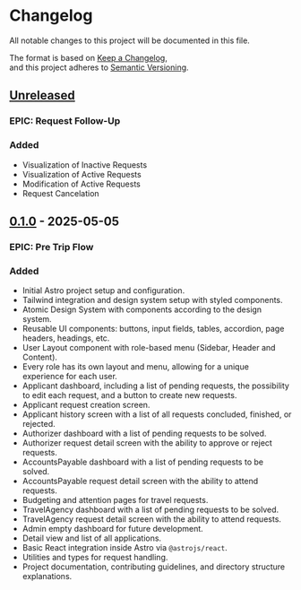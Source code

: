 # Changelog

All notable changes to this project will be documented in this file.

The format is based on [Keep a Changelog](https://keepachangelog.com/en/1.1.0/),  
and this project adheres to [Semantic Versioning](https://semver.org/spec/v2.0.0.html).

## [Unreleased]

### EPIC: Request Follow-Up

### Added

- Visualization of Inactive Requests
- Visualization of Active Requests
- Modification of Active Requests
- Request Cancelation

## [0.1.0] - 2025-05-05 

### EPIC: Pre Trip Flow

### Added

- Initial Astro project setup and configuration.
- Tailwind integration and design system setup with styled components.
- Atomic Design System with components according to the design system.
- Reusable UI components: buttons, input fields, tables, accordion, page headers, headings, etc.
- User Layout component with role-based menu (Sidebar, Header and Content).
- Every role has its own layout and menu, allowing for a unique experience for each user.
- Applicant dashboard, including a list of pending requests, the possibility to edit each request, and a button to create new requests.
- Applicant request creation screen.
- Applicant history screen with a list of all requests concluded, finished, or rejected.
- Authorizer dashboard with a list of pending requests to be solved. 
- Authorizer request detail screen with the ability to approve or reject requests.
- AccountsPayable dashboard with a list of pending requests to be solved. 
- AccountsPayable request detail screen with the ability to attend requests.
- Budgeting and attention pages for travel requests.
- TravelAgency dashboard with a list of pending requests to be solved. 
- TravelAgency request detail screen with the ability to attend requests.
- Admin empty dashboard for future development.
- Detail view and list of all applications.
- Basic React integration inside Astro via `@astrojs/react`.
- Utilities and types for request handling.
- Project documentation, contributing guidelines, and directory structure explanations.

[unreleased]: https://github.com/101-Coconsulting/TC3005B.501-Frontend/compare/v0.1.0...HEAD  
[0.1.0]: https://github.com/101-Coconsulting/TC3005B.501-Frontend/releases/tag/v0.1.0
